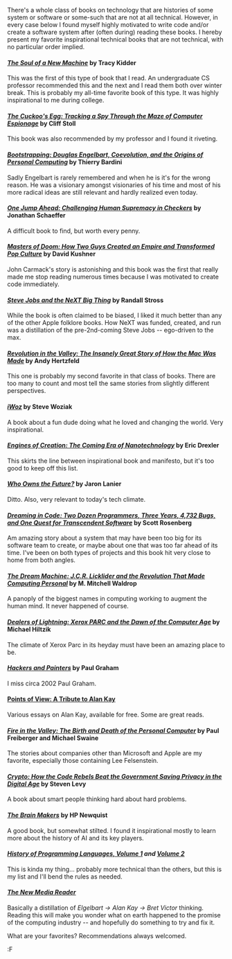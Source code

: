 There's a whole class of books on technology that are histories of some system or software or some-such that are not at all technical.  However, in every case below I found myself highly motivated to write code and/or create a software system after (often during) reading these books.  I hereby present my favorite inspirational technical books that are not technical, with no particular order implied.

#### *[The Soul of a New Machine](http://www.amazon.com/Soul-New-Machine-Tracy-Kidder/dp/0316491977/?tag=fogus-20)* by Tracy Kidder

This was the first of this type of book that I read.  An undergraduate CS professor recommended this and the next and I read them both over winter break.  This is probably my all-time favorite book of this type.  It was highly inspirational to me during college.

#### *[The Cuckoo's Egg: Tracking a Spy Through the Maze of Computer Espionage](http://www.amazon.com/Cuckoos-Egg-Tracking-Computer-Espionage/dp/1416507787/tag=fogus-20)* by Cliff Stoll

This book was also recommended by my professor and I found it riveting.

#### *[Bootstrapping: Douglas Engelbart, Coevolution, and the Origins of Personal Computing](http://www.amazon.com/Bootstrapping-Engelbart-Coevolution-Personal-Computing/dp/0804738718/?tag=fogus-20)* by Thierry Bardini

Sadly Engelbart is rarely remembered and when he is it's for the wrong reason.  He was a visionary amongst visionaries of his time and most of his more radical ideas are still relevant and hardly realized even today.

#### *[One Jump Ahead: Challenging Human Supremacy in Checkers](http://www.amazon.com/One-Jump-Ahead-Challenging-Supremacy/dp/B00YDK9Y00/?tag=fogus-20)* by Jonathan Schaeffer

A difficult book to find, but worth every penny.

#### *[Masters of Doom: How Two Guys Created an Empire and Transformed Pop Culture](http://www.amazon.com/Masters-Doom-Created-Transformed-Culture/dp/0812972155/?tag=fogus-20)* by David Kushner

John Carmack's story is astonishing and this book was the first that really made me stop reading numerous times because I was motivated to create code immediately.

#### *[Steve Jobs and the NeXT Big Thing](http://www.amazon.com/Steve-Jobs-Next-Big-Thing/dp/0689121350/?tag=fogus-20)* by Randall Stross

While the book is often claimed to be biased, I liked it much better than any of the other Apple folklore books.  How NeXT was funded, created, and run was a distillation of the pre-2nd-coming Steve Jobs -- ego-driven to the max.

#### *[Revolution in the Valley: The Insanely Great Story of How the Mac Was Made](http://www.amazon.com/Revolution-Valley-Insanely-Great-Story/dp/1449316247/?tag=fogus-20)* by Andy Hertzfeld

This one is probably my second favorite in that class of books.  There are too many to count and most tell the same stories from slightly different perspectives.

#### *[iWoz](http://www.amazon.com/iWoz-Computer-Invented-Personal-Co-Founded/dp/0393330435/?tag=fogus-20)* by Steve Woziak

A book about a fun dude doing what he loved and changing the world.  Very inspirational.

#### *[Engines of Creation: The Coming Era of Nanotechnology](http://www.amazon.com/Engines-Creation-Nanotechnology-Library-Science/dp/0385199732/?tag=fogus-20)* by Eric Drexler

This skirts the line between inspirational book and manifesto, but it's too good to keep off this list.

#### *[Who Owns the Future?](http://www.amazon.com/Who-Owns-Future-Jaron-Lanier/dp/1451654979/?tag=fogus-20)* by Jaron Lanier

Ditto.  Also, very relevant to today's tech climate.

#### *[Dreaming in Code: Two Dozen Programmers, Three Years, 4,732 Bugs, and One Quest for Transcendent Software](http://www.amazon.com/Dreaming-Code-Programmers-Transcendent-Software/dp/1400082471/?tag=fogus-20)* by Scott Rosenberg

Am amazing story about a system that may have been too big for its software team to create, or maybe about one that was too far ahead of its time.  I've been on both types of projects and this book hit very close to home from both angles.

#### *[The Dream Machine: J.C.R. Licklider and the Revolution That Made Computing Personal](http://www.amazon.com/Dream-Machine-Licklider-Revolution-Computing/dp/0670899763/?tag=fogus-20)* by M. Mitchell Waldrop

A panoply of the biggest names in computing working to augment the human mind.  It never happened of course.

#### *[Dealers of Lightning: Xerox PARC and the Dawn of the Computer Age](http://www.amazon.com/Dealers-Lightning-Xerox-PARC-Computer/dp/0887309895/?tag=fogus-20)* by Michael Hiltzik

The climate of Xerox Parc in its heyday must have been an amazing place to be.

#### *[Hackers and Painters](http://www.amazon.com/Hackers-Painters-Big-Ideas-Computer/dp/1449389554/?tag=fogus-20)* by Paul Graham

I miss circa 2002 Paul Graham.

#### [Points of View: A Tribute to Alan Kay](http://vpri.org/pov/)

Various essays on Alan Kay, available for free.  Some are great reads.

#### *[Fire in the Valley: The Birth and Death of the Personal Computer](http://www.amazon.com/Fire-Valley-Birth-Personal-Computer/dp/1937785769/?tag=fogus-20)* by Paul Freiberger and Michael Swaine

The stories about companies other than Microsoft and Apple are my favorite, especially those containing Lee Felsenstein.

#### *[Crypto: How the Code Rebels Beat the Government Saving Privacy in the Digital Age](http://www.amazon.com/Crypto-Rebels-Government-Privacy-Digital/dp/0140244328/?tag=fogus-20)* by Steven Levy

A book about smart people thinking hard about hard problems.

#### *[The Brain Makers](http://www.amazon.com/Brain-Makers-HP-Newquist/dp/0672304120/?tag=fogus-20)* by HP Newquist

A good book, but somewhat stilted.  I found it inspirational mostly to learn more about the history of AI and its key players.

#### *[History of Programming Languages, Volume 1](http://www.amazon.com/History-Programming-Languages-Monograph-Series/dp/0127450408/?tag=fogus-20) and [Volume 2](http://www.amazon.com/History-Programming-Languages-Thomas-Bergin/dp/0201895021/?tag=fogus-20)*

This is kinda my thing... probably more technical than the others, but this is my list and I'll bend the rules as needed.

#### *[The New Media Reader](http://www.amazon.com/New-Media-Reader-Noah-Wardrip-Fruin/dp/0262232278/?tag=fogus-20)*

Basically a distillation of *Elgelbart -> Alan Kay -> Bret Victor* thinking.  Reading this will make you wonder what on earth happened to the promise of the computing industry -- and hopefully do something to try and fix it.

What are your favorites?  Recommendations always welcomed.

:F
